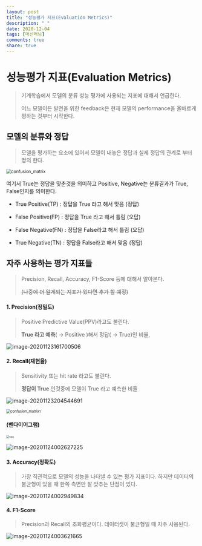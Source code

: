 ```yaml
---
layout: post
title: "성능평가 지표(Evaluation Metrics)"
description: " "
date: 2020-12-04
tags: [머신러닝]
comments: true
share: true
---
```



# 성능평가 지표(Evaluation Metrics)

> 기계학습에서 모델의 분류 성능 평가에 사용되는 지표에 대해서 언급한다.
>
> 어느 모델이든 발전을 위한 feedback은 현재 모델의 performance을 올바르게 평하는 것부터 시작한다.



## 모델의 분류와 정답

> 모델을 평가하는 요소에 있어서 모델이 내놓은 정답과 실제 정답의 관계로 부터 정의 한다.



<img src="markdown-images/confusion_matrix.png" alt="confusion_matrix" style="zoom:80%;" />

여기서 True는 정답을 맞춘것을 의미하고 Positive, Negative는 분류결과가 True, False인지를 의미한다.

* True Positive(TP) : 정답을 True 라고 해서 맞음     (정답)

* False Positive(FP) : 정답을 True 라고 해서 틀림    (오답)

* False Negative(FN) : 정답을 False라고 해서 틀림  (오답)

* True Negative(TN) : 정답을 False라고 해서 맞음   (정답)



## 자주 사용하는 평가 지표들

> Precision, Recall, Accuracy, F1-Score 등에 대해서 알아본다.
>
> ~~(나중에 더 알게되는 지표가 있다면 추가 할 예정)~~



#### 1. Precision(정밀도)

> Positive Predictive Value(PPV)라고도 불린다.
>
>  **True 라고 예측**( → Positive )해서 정답( → True)인 비율, 


![image-20201123161700506](markdown-images/image-20201123161700506.png)



#### 2. Recall(재현율)

> Sensitivity 또는 hit rate 라고도 불린다.
>
> **정답이 True** 인것중에 모델이 True 라고 예측한 비율

![image-20201123204544691](markdown-images/image-20201123204544691.png)

<img src="markdown-images/confusion_matrix1.png" alt="confusion_matrix1" style="zoom: 67%;" />


#### (벤다이어그램)

<img src="markdown-images/ven-1606133328173.png" alt="ven" style="zoom: 50%;" />

![image-20201124002627225](markdown-images/image-20201124002627225.png)



#### 3. Accuracy(정확도)

> 가장 직관적으로 모델의 성능을 나타낼 수 있는 평가 지표이다. 하지만 데이터의 불균형이 있을 때 한쪽 측면만 잘 맞추는 단점이 있다.

![image-20201124002949834](markdown-images/image-20201124002949834.png)



#### 4. F1-Score

> Precision과 Recall의 조화평균이다. 데이터셋이 불균형일 때 자주 사용된다.

![image-20201124003621665](markdown-images/image-20201124003621665.png)





